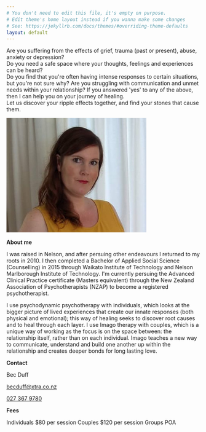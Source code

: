 ```yaml
---
# You don't need to edit this file, it's empty on purpose.
# Edit theme's home layout instead if you wanna make some changes
# See: https://jekyllrb.com/docs/themes/#overriding-theme-defaults
layout: default
---
```

Are you suffering from the effects of grief, trauma (past or present), abuse, anxiety or depression?  
Do you need a safe space where your thoughts, feelings and experiences can be heard?  
Do you find that you're often having intense responses to certain situations, but you're not sure why?
Are you struggling with communication and unmet needs within your relationship?
If you answered 'yes' to any of the above, then I can help you on your journey of healing.  
Let us discover your ripple effects together, and find your stones that cause them.

![A portrait of me](/assets/portrait.jpg)

**About me**

I was raised in Nelson, and after persuing other endeavours I returned to my roots in 2010. I then completed a Bachelor of Applied Social Science (Counselling) in 2015 through Waikato Institute of Technology and Nelson Marlborough Institute of Technology. I'm currently persuing the Advanced Clinical Practice certificate (Masters equivalent) through the New Zealand Association of Psychotherapists (NZAP) to become a registered psychotherapist.

I use psychodynamic psychotherapy with individuals, which looks at the bigger picture of lived experiences that create our innate responses (both physical and emotional); this way of healing seeks to discover root causes and to heal through each layer.
I use Imago therapy with couples, which is a unique way of working as the focus is on the space between: the relationship itself, rather than on each individual. Imago teaches a new way to communicate, understand and build one another up within the relationship and creates deeper bonds for long lasting love.

**Contact**

Bec Duff

[becduff@xtra.co.nz](mailto:becduff@xtra.co.nz?subject=Ripple%20Effects%20Website%20Enquiry)

[027 367 9780](tel:+64273679780)

**Fees**

Individuals $80 per session 
Couples $120 per session
Groups POA
